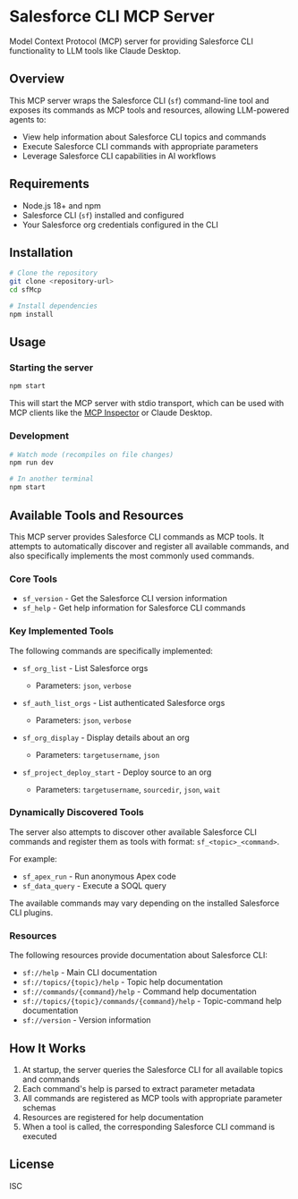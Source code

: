 # Salesforce CLI MCP Server

Model Context Protocol (MCP) server for providing Salesforce CLI functionality to LLM tools like Claude Desktop.

## Overview

This MCP server wraps the Salesforce CLI (`sf`) command-line tool and exposes its commands as MCP tools and resources, allowing LLM-powered agents to:

- View help information about Salesforce CLI topics and commands
- Execute Salesforce CLI commands with appropriate parameters
- Leverage Salesforce CLI capabilities in AI workflows

## Requirements

- Node.js 18+ and npm
- Salesforce CLI (`sf`) installed and configured
- Your Salesforce org credentials configured in the CLI

## Installation

```bash
# Clone the repository
git clone <repository-url>
cd sfMcp

# Install dependencies
npm install
```

## Usage

### Starting the server

```bash
npm start
```

This will start the MCP server with stdio transport, which can be used with MCP clients like the [MCP Inspector](https://github.com/modelcontextprotocol/inspector) or Claude Desktop.

### Development

```bash
# Watch mode (recompiles on file changes)
npm run dev

# In another terminal
npm start
```

## Available Tools and Resources

This MCP server provides Salesforce CLI commands as MCP tools. It attempts to automatically discover and register all available commands, and also specifically implements the most commonly used commands.

### Core Tools

- `sf_version` - Get the Salesforce CLI version information
- `sf_help` - Get help information for Salesforce CLI commands

### Key Implemented Tools

The following commands are specifically implemented:

- `sf_org_list` - List Salesforce orgs
  - Parameters: `json`, `verbose`

- `sf_auth_list_orgs` - List authenticated Salesforce orgs
  - Parameters: `json`, `verbose`

- `sf_org_display` - Display details about an org
  - Parameters: `targetusername`, `json`
  
- `sf_project_deploy_start` - Deploy source to an org
  - Parameters: `targetusername`, `sourcedir`, `json`, `wait`

### Dynamically Discovered Tools

The server also attempts to discover other available Salesforce CLI commands and register them as tools with format: `sf_<topic>_<command>`.

For example:
- `sf_apex_run` - Run anonymous Apex code
- `sf_data_query` - Execute a SOQL query

The available commands may vary depending on the installed Salesforce CLI plugins.

### Resources

The following resources provide documentation about Salesforce CLI:

- `sf://help` - Main CLI documentation
- `sf://topics/{topic}/help` - Topic help documentation
- `sf://commands/{command}/help` - Command help documentation
- `sf://topics/{topic}/commands/{command}/help` - Topic-command help documentation
- `sf://version` - Version information

## How It Works

1. At startup, the server queries the Salesforce CLI for all available topics and commands
2. Each command's help is parsed to extract parameter metadata
3. All commands are registered as MCP tools with appropriate parameter schemas
4. Resources are registered for help documentation
5. When a tool is called, the corresponding Salesforce CLI command is executed

## License

ISC